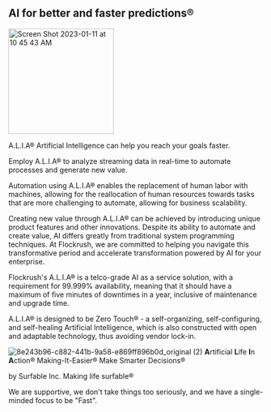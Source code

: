 ## AI for better and faster predictions®

<img width="208" alt="Screen Shot 2023-01-11 at 10 45 43 AM" src="https://user-images.githubusercontent.com/64109384/211851312-9a08bf68-0b6e-4a27-8650-1c0c7897e178.png">

A.L.I.A® Artificial Intelligence can help you reach your goals faster.


Employ A.L.I.A® to analyze streaming data in real-time to automate processes and generate new value.

Automation using A.L.I.A® enables the replacement of human labor with machines, allowing for the reallocation of human resources towards tasks that are more challenging to automate, allowing for business scalability.

Creating new value through A.L.I.A® can be achieved by introducing unique product features and other innovations. Despite its ability to automate and create value, AI differs greatly from traditional system programming techniques. At Flockrush, we are committed to helping you navigate this transformative period and accelerate transformation powered by AI for your enterprise.

Flockrush's A.L.I.A® is a telco-grade AI as a service solution, with a requirement for 99.999% availability, meaning that it should have a maximum of five minutes of downtimes in a year, inclusive of maintenance and upgrade time.

A.L.I.A® is designed to be Zero Touch® - a self-organizing, self-configuring, and self-healing Artificial Intelligence, which is also constructed with open and adaptable technology, thus avoiding vendor lock-in.


![8e243b96-c882-441b-9a58-e869ff896b0d_original (2)](https://user-images.githubusercontent.com/13509246/205417366-e933e65e-3d1c-4a03-b1ec-784b81df68fb.png)
 **A**rtificial **L**ife **I**n **A**ction®
Making-It-Easier®
Make Smarter Decisions®

by Surfable Inc.
Making life surfable®

We are supportive, we don't take things too seriously, and we have a single-minded focus to be "Fast".
